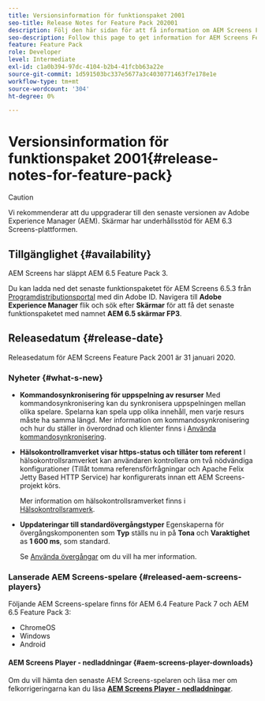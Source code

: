```yaml
---
title: Versionsinformation för funktionspaket 2001
seo-title: Release Notes for Feature Pack 202001
description: Följ den här sidan för att få information om AEM Screens Feature Pack 2001 släppt den 31 januari 2020.
seo-description: Follow this page to get information for AEM Screens Feature Pack 202001 released on January 31, 2020.
feature: Feature Pack
role: Developer
level: Intermediate
exl-id: c1a0b394-97dc-4104-b2b4-41fcbb63a22e
source-git-commit: 1d591503bc337e5677a3c4030771463f7e178e1e
workflow-type: tm+mt
source-wordcount: '304'
ht-degree: 0%

---
```


# Versionsinformation för funktionspaket 2001{#release-notes-for-feature-pack}

>[!CAUTION]
>
>Vi rekommenderar att du uppgraderar till den senaste versionen av Adobe Experience Manager (AEM). Skärmar har underhållsstöd för AEM 6.3 Screens-plattformen.

## Tillgänglighet {#availability}

AEM Screens har släppt AEM 6.5 Feature Pack 3.

Du kan ladda ned det senaste funktionspaketet för AEM Screens 6.5.3 från [Programdistributionsportal](https://experience.adobe.com/#/downloads/content/software-distribution/en/aem.html) med din Adobe ID. Navigera till **Adobe Experience Manager** flik och sök efter **Skärmar** för att få det senaste funktionspaketet med namnet **AEM 6.5 skärmar FP3**.

## Releasedatum {#release-date}

Releasedatum för AEM Screens Feature Pack 2001 är 31 januari 2020.

### Nyheter {#what-s-new}

* **Kommandosynkronisering för uppspelning av resurser**
Med kommandosynkronisering kan du synkronisera uppspelningen mellan olika spelare. Spelarna kan spela upp olika innehåll, men varje resurs måste ha samma längd.
Mer information om kommandosynkronisering och hur du ställer in överordnad och klienter finns i [Använda kommandosynkronisering](using-command-sync.md).

* **Hälsokontrollramverket visar https-status och tillåter tom referent**
I hälsokontrollsramverket kan användaren kontrollera om två nödvändiga konfigurationer (Tillåt tomma referensförfrågningar och Apache Felix Jetty Based HTTP Service) har konfigurerats innan ett AEM Screens-projekt körs.

   Mer information om hälsokontrollsramverket finns i [Hälsokontrollsramverk](/help/user-guide/configuring-screens-introduction.md#health-check-framework).

* **Uppdateringar till standardövergångstyper**
Egenskaperna för övergångskomponenten som 
**Typ** ställs nu in på **Tona** och **Varaktighet** as **1 600 ms**, som standard.

   Se [Använda övergångar](/help/user-guide/applying-transitions.md) om du vill ha mer information.


### Lanserade AEM Screens-spelare {#released-aem-screens-players}

Följande AEM Screens-spelare finns för AEM 6.4 Feature Pack 7 och AEM 6.5 Feature Pack 3:

* ChromeOS
* Windows
* Android

#### AEM Screens Player - nedladdningar  {#aem-screens-player-downloads}

Om du vill hämta den senaste AEM Screens-spelaren och läsa mer om felkorrigeringarna kan du läsa [**AEM Screens Player - nedladdningar**](https://download.macromedia.com/screens/).
